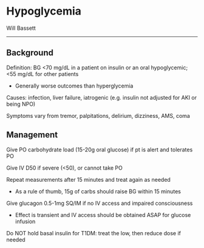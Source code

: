 # Hypoglycemia 

Will Bassett

---

## Background

Definition: BG <70 mg/dL in a patient on insulin or an oral hypoglycemic; <55 mg/dL for other patients

- Generally worse outcomes than hyperglycemia

Causes: infection, liver failure, iatrogenic (e.g. insulin not adjusted for AKI or being NPO)

Symptoms vary from tremor, palpitations, delirium, dizziness, AMS, coma

## Management

Give PO carbohydrate load (15-20g oral glucose) if pt is alert and tolerates PO

Give IV D50 if severe (<50), or cannot take PO

Repeat measurements after 15 minutes and treat again as needed

- As a rule of thumb, 15g of carbs should raise BG within 15 minutes

Give glucagon 0.5-1mg SQ/IM if no IV access and impaired consciousness

- Effect is transient and IV access should be obtained ASAP for glucose infusion

Do NOT hold basal insulin for T1DM: treat the low, then reduce dose if needed
